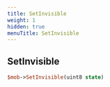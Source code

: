 ```yaml
---
title: SetInvisible
weight: 1
hidden: true
menuTitle: SetInvisible
---
```

## SetInvisible
```perl
$mob->SetInvisible(uint8 state)
```